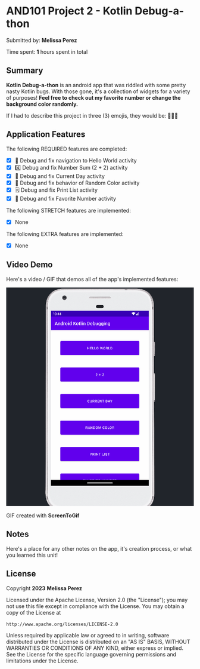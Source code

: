 # AND101 Project 2 - Kotlin Debug-a-thon

Submitted by: **Melissa Perez**

Time spent: **1** hours spent in total

## Summary

**Kotlin Debug-a-thon** is an android app that was riddled with some pretty nasty Kotlin bugs.  With those gone, it's a collection of widgets for a variety of purposes!  **Feel free to check out my favorite number or change the background color randomly.**

If I had to describe this project in three (3) emojis, they would be: **👏😊🫡**

## Application Features

The following REQUIRED features are completed:

- [x] 👋 Debug and fix navigation to Hello World activity
- [x] 4️⃣ Debug and fix Number Sum (2 + 2) activity
- [x] 📅 Debug and fix Current Day activity 
- [x] 🌈 Debug and fix behavior of Random Color activity
- [x] 🗒️ Debug and fix Print List activity
- [x] 💯 Debug and fix Favorite Number activity

The following STRETCH features are implemented:

- [x] None

The following EXTRA features are implemented:

- [x] None
## Video Demo

Here's a video / GIF that demos all of the app's implemented features:

<img src='and101project2.gif' title='Video Demo' width='600' alt='Video Demo' />

GIF created with **ScreenToGif**


## Notes

Here's a place for any other notes on the app, it's creation process, or what you learned this unit!

## License

Copyright **2023** **Melissa Perez**

Licensed under the Apache License, Version 2.0 (the "License");
you may not use this file except in compliance with the License.
You may obtain a copy of the License at

    http://www.apache.org/licenses/LICENSE-2.0

Unless required by applicable law or agreed to in writing, software
distributed under the License is distributed on an "AS IS" BASIS,
WITHOUT WARRANTIES OR CONDITIONS OF ANY KIND, either express or implied.
See the License for the specific language governing permissions and
limitations under the License.
